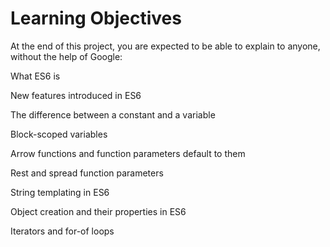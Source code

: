 # Learning Objectives
At the end of this project, you are expected to be able to explain to anyone, without the help of Google:

What ES6 is

New features introduced in ES6

The difference between a constant and a variable

Block-scoped variables

Arrow functions and function parameters default to them

Rest and spread function parameters

String templating in ES6

Object creation and their properties in ES6

Iterators and for-of loops
